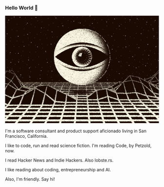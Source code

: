 ### Hello World 👋

![eye globe](eye_globe.jpg)

I'm a software consultant and product support aficionado living in San Francisco, California.

I like to code, run and read science fiction. I'm reading Code, by Petzold, now. 

I read Hacker News and Indie Hackers. Also lobste.rs.

I like reading about coding, entrepreneurship and AI.

Also, I'm friendly. Say hi!



